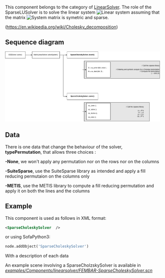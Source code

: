 This component belongs to the category of [LinearSolver](https://www.sofa-framework.org/community/doc/main-principles/system-resolution/linear-solvers/). The role of the SparseLUSolver is to solve the linear system <img class="latex" src="https://latex.codecogs.com/png.latex?\mathbf{A}x=b" title="Linear system" /> assuming that the matrix <img class="latex" src="https://latex.codecogs.com/png.latex?\mathbf{A}" title="System matrix" /> is symetric and sparse.

(https://en.wikipedia.org/wiki/Cholesky_decomposition)







Sequence diagram
----------------

<a href="https://github.com/sofa-framework/doc/blob/master/images/linearsolver/SparseCholeskySolver.png?raw=true"><img src="https://github.com/sofa-framework/doc/blob/master/images/linearsolver/SparseCholeskySolver.png?raw=true" title="Flow diagram for the SparseCholeskySolver"/></a>


Data  
----
There is one data that change the behaviour of the solver, **typePermutation**, that allows three choices :

**-None**, we won't apply any permutation nor on the rows nor on the columns

**-SuiteSparse**, use the SuiteSparse library as intended and apply a fill reducing permutaion on the columns only

**-METIS**, use the METIS library to compute a fill reducing permutation and apply it on both the lines and the columns

Example
-------

This component is used as follows in XML format:

``` xml
<SparseCholeskySolver  />
```

or using SofaPython3:

``` python
node.addObject('SparseCholeskySolver')
```

With a description of each data

An example scene involving a SparseCholzskySolver is available in [*examples/Components/linearsolver/FEMBAR-SparseCholeskySolver.scn*](https://github.com/sofa-framework/sofa/blob/master/examples/Components/linearsolver/FEMBAR-SparseCholeskySolver.scn)
